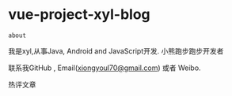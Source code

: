 # vue-project-xyl-blog

    about

我是xyl,从事Java, Android and JavaScript开发. 小熊跑步跑步开发者

联系我GitHub , Email(xiongyoul70@gmail.com) 或者 Weibo.

热评文章
